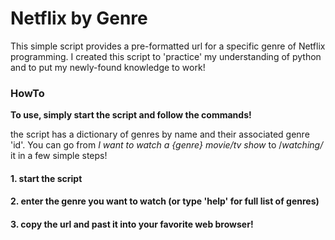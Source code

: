 # Netflix by Genre

This simple script provides a pre-formatted url for a specific genre of Netflix programming.
I created this script to 'practice' my understanding of python and to put my newly-found knowledge to work!


### HowTo

**To use, simply start the script and follow the commands!**

the script has a dictionary of genres by name and their associated genre 'id'. You can go from *I want to watch a {genre} movie/tv show* to /*watching/* it in a few simple steps!

#### 1. start the script
#### 2. enter the genre you want to watch (or type 'help' for full list of genres)
#### 3. copy the url and past it into your favorite web browser!
